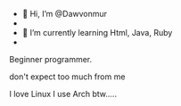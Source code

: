 - 👋 Hi, I’m @Dawvonmur
-
- 🌱 I’m currently learning Html, Java, Ruby
- 
Beginner programmer.

don't expect too much from me

I love Linux 
I use Arch btw.....


<!---
Dawvonmur/Dawvonmur is a ✨ special ✨ repository because its `README.md` (this file) appears on your GitHub profile.
You can click the Preview link to take a look at your changes.
--->
